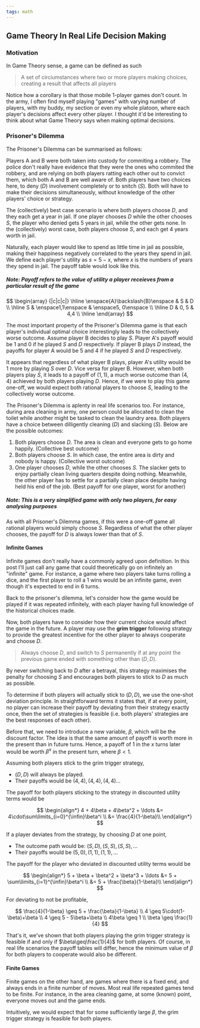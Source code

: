 ```yaml
---
tags: math
---
```


## Game Theory In Real Life Decision Making  

### Motivation

In Game Theory sense, a game can be defined as such

> A set of circiumstances where two or more players making choices, creating a result that affects all players  

Notice how a corollary is that those mobile 1-player games don't count. In the army, I often find myself playing "games" with varying number of players, with my buddy, my section or even my whole platoon, where each player's decisions affect every other player. I thought it'd be interesting to think about what Game Theory says when making optimal decisions.  

### Prisoner's Dilemma

The Prisoner's Dilemma can be summarised as follows:  

Players A and B were both taken into custody for commiting a robbery. The police don't really have evidence that they were the ones who commited the robbery, and are relying on both players ratting each other out to convict them, which both A and B are well aware of. Both players have two choices here, to deny ($D$) involvement completely or to snitch ($S$). Both will have to make their decisions simultaneously, without knowledge of the other players' choice or strategy.  

The (collectively) best case scenario is where both players choose $D$, and they each get a year in jail. If one player chooses $D$ while the other chooses $S$, the player who denied gets 5 years in jail, while the other gets none. In the (collectively) worst case, both players choose $S$, and each get 4 years worth in jail.  

Naturally, each player would like to spend as little time in jail as possible, making their happiness negatively correlated to the years they spend in jail. We define each player's utility as $s=5-x$, where $x$ is the numbers of years they spend in jail. The payoff table would look like this.  

##### Note: Payoff refers to the value of utility a player receieves from a particular result of the game

$$
\begin{array} {|c|c|c|}
\hline \enspace{A}\backslash{B}\enspace & S & D \\  
\hline S & \enspace1,1\enspace & \enspace5, 0\enspace \\  
\hline D & 0, 5 & 4,4 \\  
\hline  
\end{array}
$$

The most important property of the Prisoner's Dilemma game is that each player's individual optimal choice interestingly leads to the collectively worse outcome. Assume player B decides to play $S$. Player A's payoff would be $1$ and $0$ if he played $S$ and $D$ respectively. If player B plays $D$ instead, the payoffs for player A would be $5$ and $4$ if he played $S$ and $D$ respectively.  

It appears that regardless of what player B plays, player A's utility would be $1$ more by playing $S$ over $D$. Vice versa for player B. However, when both players play $S$, it leads to a payoff of $(1, 1)$, a much worse outcome than $(4, 4)$ achieved by both players playing $D$. Hence, if we were to play this game one-off, we would expect both rational players to choose $S$, leading to the collectively worse outcome.  

The Prisoner's Dilemma is aplenty in real life scenarios too. For instance, during area cleaning in army, one person could be allocated to clean the toilet while another might be tasked to clean the laundry area. Both players have a choice between dilligently cleaning ($D$) and slacking ($S$). Below are the possible outcomes:  

1. Both players choose $D$. The area is clean and everyone gets to go home happily. (Collective best outcome)  
2. Both players choose $S$. In which case, the entire area is dirty and nobody is happy. (Collective worst outcome)
3. One player chooses $D$, while the other chooses $S$. The slacker gets to enjoy partially clean living quarters despite doing nothing. Meanwhile, the other player has to settle for a partially clean place despite having held his end of the job. (Best payoff for one player, worst for another)

##### Note: This is a very simplified game with only two players, for easy analysing purposes

As with all Prisoner's Dilemma games, if this were a one-off game all rational players would simply choose $S$. Regardless of what the other player chooses, the payoff for $D$ is always lower than that of $S$.

#### Infinite Games

Infinite games don't really have a commonly agreed upon definition. In this post I'll just call any game that could theoretically go on infinitely an "infinite" game. For instance, a game where two players take turns rolling a dice, and the first player to roll a $1$ wins would be an infinite game, even though it's expected to end in $6$ turns.  

Back to the prisoner's dilemma, let's consider how the game would be played if it was repeated infinitely, with each player having full knowledge of the historical choices made.  

Now, both players have to consider how their current choice would affect the game in the future. A player may use the **grim trigger** following strategy to provide the greatest incentive for the other player to always cooperate and choose $D$.  

> Always choose $D$, and switch to $S$ permanently if at any point the previous game ended with something other than $(D,D)$.  

By never switching back to $D$ after a betrayal, this strategy maximises the penalty for choosing $S$ and encourages both players to stick to $D$ as much as possible.

To determine if both players will actually stick to $(D,D)$, we use the one-shot deviation principle. In straightforward terms it states that, if at every point, no player can increase their payoff by deviating from their strategy exactly once, then the set of strategies is feasible (i.e. both players' strategies are the best responses of each other).  

Before that, we need to introduce a new variable, $\beta$, which will be the discount factor. The idea is that the same amount of payoff is worth more in the present than in future turns. Hence, a payoff of $1$ in the $x$ turns later would be worth $\beta^x$ in the present turn, where $\beta<1$.  

Assuming both players stick to the grim trigger strategy,  

- $(D,D)$ will always be played.  
- Their payoffs would be $(4,4),(4,4),(4,4)\ldots$

The payoff for both players sticking to the strategy in discounted utility terms would be

$$
\begin{align*}
4 + 4\beta + 4\beta^2 + \ldots &= 4\cdot\sum\limits_{i=0}^{\infin}\beta^i \\
&= \frac{4}{1-\beta}\\
\end{align*}
$$  

If a player deviates from the strategy, by choosing $D$ at one point,  

- The outcome path would be: $(S,D), (S,S), (S,S), \ldots$  
- Their payoffs would be $(5,0),(1,1),(1,1),\ldots$

The payoff for the player who deviated in discounted utility terms would be  

$$
\begin{align*}
5 + \beta + \beta^2 + \beta^3 + \ldots &= 5 + \sum\limits_{i=1}^{\infin}\beta^i \\
&= 5 + \frac{\beta}{1-\beta}\\
\end{align*}
$$  

For deviating to not be profitable,  

$$
\frac{4}{1-\beta} \geq 5 + \frac{\beta}{1-\beta}  \\
4 \geq 5\cdot(1-\beta)+\beta \\
4 \geq 5 - 5\beta+\beta \\  
4\beta \geq 1 \\  
\beta \geq \frac{1}{4}
$$  

That's it, we've shown that both players playing the grim trigger strategy is feasible if and only if $\beta\geq\frac{1}{4}$ for both players. Of course, in real life scenarios the payoff tables will differ, hence the minimum value of $\beta$ for both players to cooperate would also be different.

#### Finite Games

Finite games on the other hand, are games where there is a fixed end, and always ends in a finite number of moves. Most real life repeated games tend to be finite. For instance, in the area cleaning game, at some (known) point, everyone moves out and the game ends.  

Intuitively, we would expect that for some sufficiently large $\beta$, the grim trigger strategy is feasible for both players. 